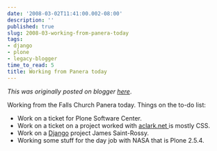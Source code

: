 ```yaml
---
date: '2008-03-02T11:41:00.002-08:00'
description: ''
published: true
slug: 2008-03-working-from-panera-today
tags:
- django
- plone
- legacy-blogger
time_to_read: 5
title: Working from Panera today
---
```


*This was originally posted on blogger [here](https://pydanny.blogspot.com/2008/03/working-from-panera-today.html)*.

Working from the Falls Church Panera today.  Things on the to-do list:<br /><ul><li>Work on a ticket for Plone Software Center.</li><li>Work on a ticket on a project worked with <a href="http://www.aclark.net">aclark.net </a>is mostly CSS.</li><li>Work on a <a href="http://djangoproject.com">Django</a> project James Saint-Rossy.</li><li>Working some stuff for the day job with NASA that is Plone 2.5.4.</li></ul>